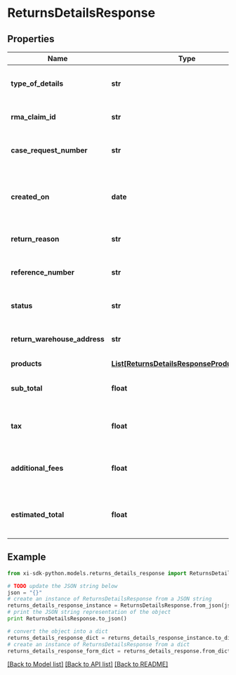 # ReturnsDetailsResponse


## Properties

Name | Type | Description | Notes
------------ | ------------- | ------------- | -------------
**type_of_details** | **str** | The type of the details. Return or Claim. | [optional] 
**rma_claim_id** | **str** | The rmaClaimId claim id. | [optional] 
**case_request_number** | **str** | A unique return request number. | [optional] 
**created_on** | **date** | The date on which the return request was created. | [optional] 
**return_reason** | **str** | The reason for the return. | [optional] 
**reference_number** | **str** | The reference number for the return. | [optional] 
**status** | **str** | The status of the request. | [optional] 
**return_warehouse_address** | **str** | The address of the return warehouse. | [optional] 
**products** | [**List[ReturnsDetailsResponseProductsInner]**](ReturnsDetailsResponseProductsInner.md) |  | [optional] 
**sub_total** | **float** | Sub total amount of the return request. | [optional] 
**tax** | **float** | The tax amount of the return request. | [optional] 
**additional_fees** | **float** | The additional fees for the return request. | [optional] 
**estimated_total** | **float** | The total estimated amount for the return request. | [optional] 

## Example

```python
from xi-sdk-python.models.returns_details_response import ReturnsDetailsResponse

# TODO update the JSON string below
json = "{}"
# create an instance of ReturnsDetailsResponse from a JSON string
returns_details_response_instance = ReturnsDetailsResponse.from_json(json)
# print the JSON string representation of the object
print ReturnsDetailsResponse.to_json()

# convert the object into a dict
returns_details_response_dict = returns_details_response_instance.to_dict()
# create an instance of ReturnsDetailsResponse from a dict
returns_details_response_form_dict = returns_details_response.from_dict(returns_details_response_dict)
```
[[Back to Model list]](../README.md#documentation-for-models) [[Back to API list]](../README.md#documentation-for-api-endpoints) [[Back to README]](../README.md)


